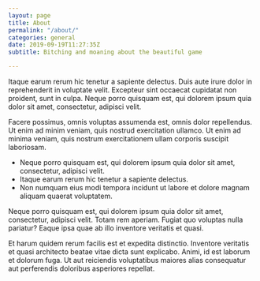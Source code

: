 ```yaml
---
layout: page
title: About
permalink: "/about/"
categories: general
date: 2019-09-19T11:27:35Z
subtitle: Bitching and moaning about the beautiful game

---
```

Itaque earum rerum hic tenetur a sapiente delectus. Duis aute irure dolor in reprehenderit in voluptate velit. Excepteur sint occaecat cupidatat non proident, sunt in culpa. Neque porro quisquam est, qui dolorem ipsum quia dolor sit amet, consectetur, adipisci velit.

Facere possimus, omnis voluptas assumenda est, omnis dolor repellendus. Ut enim ad minim veniam, quis nostrud exercitation ullamco. Ut enim ad minima veniam, quis nostrum exercitationem ullam corporis suscipit laboriosam.

* Neque porro quisquam est, qui dolorem ipsum quia dolor sit amet, consectetur, adipisci velit.
* Itaque earum rerum hic tenetur a sapiente delectus.
* Non numquam eius modi tempora incidunt ut labore et dolore magnam aliquam quaerat voluptatem.

Neque porro quisquam est, qui dolorem ipsum quia dolor sit amet, consectetur, adipisci velit. Totam rem aperiam. Fugiat quo voluptas nulla pariatur? Eaque ipsa quae ab illo inventore veritatis et quasi.

Et harum quidem rerum facilis est et expedita distinctio. Inventore veritatis et quasi architecto beatae vitae dicta sunt explicabo. Animi, id est laborum et dolorum fuga. Ut aut reiciendis voluptatibus maiores alias consequatur aut perferendis doloribus asperiores repellat.